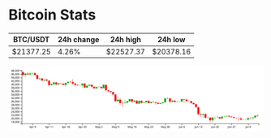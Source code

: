 # Bitcoin Stats

BTC/USDT|24h change|24h high|24h low|
|---|---|---|---|
|$21377.25|4.26%|$22527.37|$20378.16|

<img src="./chart.svg">
